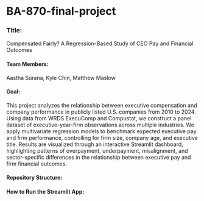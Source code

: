 # **BA-870-final-project**

### **Title:** 
Compensated Fairly? A Regression-Based Study of CEO Pay and Financial Outcomes

#### **Team Members:** 
Aastha Surana, Kyle Chin, Matthew Maslow

#### **Goal:** 
This project analyzes the relationship between executive compensation and company performance in publicly listed U.S. companies from 2010 to 2024. Using data from WRDS ExecuComp and Compustat, we construct a panel dataset of executive-year-firm observations across multiple industries. We apply multivariate regression models to benchmark expected executive pay and firm performance, controlling for firm size, company age, and executive title. Results are visualized through an interactive Streamlit dashboard, highlighting patterns of overpayment, underpayment, misalignment, and sector-specific differences in the relationship between executive pay and firm financial outcomes.

#### **Repository Structure:**


#### **How to Run the Streamlit App:**


